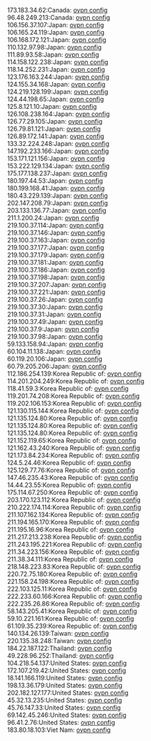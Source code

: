 173.183.34.62:Canada: [ovpn config](vpn/173_183_34_62.ovpn)  
96.48.249.213:Canada: [ovpn config](vpn/96_48_249_213.ovpn)  
106.156.37.107:Japan: [ovpn config](vpn/106_156_37_107.ovpn)  
106.165.24.119:Japan: [ovpn config](vpn/106_165_24_119.ovpn)  
106.168.172.121:Japan: [ovpn config](vpn/106_168_172_121.ovpn)  
110.132.97.98:Japan: [ovpn config](vpn/110_132_97_98.ovpn)  
111.89.93.58:Japan: [ovpn config](vpn/111_89_93_58.ovpn)  
114.158.122.238:Japan: [ovpn config](vpn/114_158_122_238.ovpn)  
118.14.252.231:Japan: [ovpn config](vpn/118_14_252_231.ovpn)  
123.176.163.244:Japan: [ovpn config](vpn/123_176_163_244.ovpn)  
124.155.34.168:Japan: [ovpn config](vpn/124_155_34_168.ovpn)  
124.219.128.199:Japan: [ovpn config](vpn/124_219_128_199.ovpn)  
124.44.198.65:Japan: [ovpn config](vpn/124_44_198_65.ovpn)  
125.8.121.10:Japan: [ovpn config](vpn/125_8_121_10.ovpn)  
126.108.238.164:Japan: [ovpn config](vpn/126_108_238_164.ovpn)  
126.77.29.105:Japan: [ovpn config](vpn/126_77_29_105.ovpn)  
126.79.81.121:Japan: [ovpn config](vpn/126_79_81_121.ovpn)  
126.89.172.141:Japan: [ovpn config](vpn/126_89_172_141.ovpn)  
133.32.224.248:Japan: [ovpn config](vpn/133_32_224_248.ovpn)  
147.192.233.166:Japan: [ovpn config](vpn/147_192_233_166.ovpn)  
153.171.121.156:Japan: [ovpn config](vpn/153_171_121_156.ovpn)  
153.222.129.134:Japan: [ovpn config](vpn/153_222_129_134.ovpn)  
175.177.138.237:Japan: [ovpn config](vpn/175_177_138_237.ovpn)  
180.197.44.53:Japan: [ovpn config](vpn/180_197_44_53.ovpn)  
180.199.168.41:Japan: [ovpn config](vpn/180_199_168_41.ovpn)  
180.43.229.139:Japan: [ovpn config](vpn/180_43_229_139.ovpn)  
202.147.208.79:Japan: [ovpn config](vpn/202_147_208_79.ovpn)  
203.133.136.77:Japan: [ovpn config](vpn/203_133_136_77.ovpn)  
211.1.200.24:Japan: [ovpn config](vpn/211_1_200_24.ovpn)  
219.100.37.114:Japan: [ovpn config](vpn/219_100_37_114.ovpn)  
219.100.37.146:Japan: [ovpn config](vpn/219_100_37_146.ovpn)  
219.100.37.163:Japan: [ovpn config](vpn/219_100_37_163.ovpn)  
219.100.37.177:Japan: [ovpn config](vpn/219_100_37_177.ovpn)  
219.100.37.179:Japan: [ovpn config](vpn/219_100_37_179.ovpn)  
219.100.37.181:Japan: [ovpn config](vpn/219_100_37_181.ovpn)  
219.100.37.186:Japan: [ovpn config](vpn/219_100_37_186.ovpn)  
219.100.37.198:Japan: [ovpn config](vpn/219_100_37_198.ovpn)  
219.100.37.207:Japan: [ovpn config](vpn/219_100_37_207.ovpn)  
219.100.37.221:Japan: [ovpn config](vpn/219_100_37_221.ovpn)  
219.100.37.26:Japan: [ovpn config](vpn/219_100_37_26.ovpn)  
219.100.37.30:Japan: [ovpn config](vpn/219_100_37_30.ovpn)  
219.100.37.31:Japan: [ovpn config](vpn/219_100_37_31.ovpn)  
219.100.37.49:Japan: [ovpn config](vpn/219_100_37_49.ovpn)  
219.100.37.9:Japan: [ovpn config](vpn/219_100_37_9.ovpn)  
219.100.37.98:Japan: [ovpn config](vpn/219_100_37_98.ovpn)  
59.133.158.94:Japan: [ovpn config](vpn/59_133_158_94.ovpn)  
60.104.11.138:Japan: [ovpn config](vpn/60_104_11_138.ovpn)  
60.119.20.106:Japan: [ovpn config](vpn/60_119_20_106.ovpn)  
60.79.205.206:Japan: [ovpn config](vpn/60_79_205_206.ovpn)  
112.186.254.139:Korea Republic of: [ovpn config](vpn/112_186_254_139.ovpn)  
114.201.204.249:Korea Republic of: [ovpn config](vpn/114_201_204_249.ovpn)  
118.41.59.3:Korea Republic of: [ovpn config](vpn/118_41_59_3.ovpn)  
119.201.74.208:Korea Republic of: [ovpn config](vpn/119_201_74_208.ovpn)  
119.202.106.153:Korea Republic of: [ovpn config](vpn/119_202_106_153.ovpn)  
121.130.115.144:Korea Republic of: [ovpn config](vpn/121_130_115_144.ovpn)  
121.135.124.80:Korea Republic of: [ovpn config](vpn/121_135_124_80.ovpn)  
121.135.124.80:Korea Republic of: [ovpn config](vpn/121_135_124_80.ovpn)  
121.135.124.80:Korea Republic of: [ovpn config](vpn/121_135_124_80.ovpn)  
121.152.119.65:Korea Republic of: [ovpn config](vpn/121_152_119_65.ovpn)  
121.162.43.240:Korea Republic of: [ovpn config](vpn/121_162_43_240.ovpn)  
121.173.84.234:Korea Republic of: [ovpn config](vpn/121_173_84_234.ovpn)  
124.5.24.46:Korea Republic of: [ovpn config](vpn/124_5_24_46.ovpn)  
125.129.77.76:Korea Republic of: [ovpn config](vpn/125_129_77_76.ovpn)  
147.46.235.43:Korea Republic of: [ovpn config](vpn/147_46_235_43.ovpn)  
14.44.23.55:Korea Republic of: [ovpn config](vpn/14_44_23_55.ovpn)  
175.114.67.250:Korea Republic of: [ovpn config](vpn/175_114_67_250.ovpn)  
203.170.123.112:Korea Republic of: [ovpn config](vpn/203_170_123_112.ovpn)  
210.222.174.114:Korea Republic of: [ovpn config](vpn/210_222_174_114.ovpn)  
211.107.162.134:Korea Republic of: [ovpn config](vpn/211_107_162_134.ovpn)  
211.194.165.170:Korea Republic of: [ovpn config](vpn/211_194_165_170.ovpn)  
211.195.16.96:Korea Republic of: [ovpn config](vpn/211_195_16_96.ovpn)  
211.217.213.238:Korea Republic of: [ovpn config](vpn/211_217_213_238.ovpn)  
211.243.195.221:Korea Republic of: [ovpn config](vpn/211_243_195_221.ovpn)  
211.34.223.156:Korea Republic of: [ovpn config](vpn/211_34_223_156.ovpn)  
211.38.34.111:Korea Republic of: [ovpn config](vpn/211_38_34_111.ovpn)  
218.148.223.83:Korea Republic of: [ovpn config](vpn/218_148_223_83.ovpn)  
220.72.75.180:Korea Republic of: [ovpn config](vpn/220_72_75_180.ovpn)  
221.158.24.198:Korea Republic of: [ovpn config](vpn/221_158_24_198.ovpn)  
222.103.125.11:Korea Republic of: [ovpn config](vpn/222_103_125_11.ovpn)  
222.233.60.166:Korea Republic of: [ovpn config](vpn/222_233_60_166.ovpn)  
222.235.26.86:Korea Republic of: [ovpn config](vpn/222_235_26_86.ovpn)  
58.143.205.41:Korea Republic of: [ovpn config](vpn/58_143_205_41.ovpn)  
59.10.221.161:Korea Republic of: [ovpn config](vpn/59_10_221_161.ovpn)  
61.109.35.239:Korea Republic of: [ovpn config](vpn/61_109_35_239.ovpn)  
140.134.26.139:Taiwan: [ovpn config](vpn/140_134_26_139.ovpn)  
220.135.38.248:Taiwan: [ovpn config](vpn/220_135_38_248.ovpn)  
184.22.187.122:Thailand: [ovpn config](vpn/184_22_187_122.ovpn)  
49.228.96.252:Thailand: [ovpn config](vpn/49_228_96_252.ovpn)  
104.218.54.137:United States: [ovpn config](vpn/104_218_54_137.ovpn)  
172.107.219.42:United States: [ovpn config](vpn/172_107_219_42.ovpn)  
18.141.166.119:United States: [ovpn config](vpn/18_141_166_119.ovpn)  
198.13.36.179:United States: [ovpn config](vpn/198_13_36_179.ovpn)  
202.182.127.177:United States: [ovpn config](vpn/202_182_127_177.ovpn)  
45.32.13.235:United States: [ovpn config](vpn/45_32_13_235.ovpn)  
45.76.147.33:United States: [ovpn config](vpn/45_76_147_33.ovpn)  
69.142.45.246:United States: [ovpn config](vpn/69_142_45_246.ovpn)  
96.41.2.76:United States: [ovpn config](vpn/96_41_2_76.ovpn)  
183.80.18.103:Viet Nam: [ovpn config](vpn/183_80_18_103.ovpn)  
